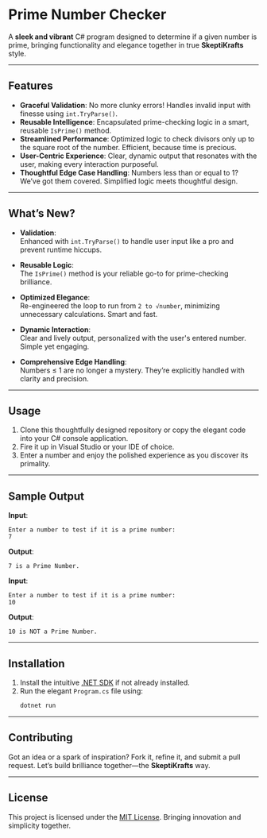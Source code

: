 ﻿# Prime Number Checker

A **sleek and vibrant** C# program designed to determine if a given number is prime, bringing functionality and elegance together in true **SkeptiKrafts** style.

---

## Features

- **Graceful Validation**: No more clunky errors! Handles invalid input with finesse using `int.TryParse()`.
- **Reusable Intelligence**: Encapsulated prime-checking logic in a smart, reusable `IsPrime()` method.
- **Streamlined Performance**: Optimized logic to check divisors only up to the square root of the number. Efficient, because time is precious.
- **User-Centric Experience**: Clear, dynamic output that resonates with the user, making every interaction purposeful.
- **Thoughtful Edge Case Handling**: Numbers less than or equal to 1? We’ve got them covered. Simplified logic meets thoughtful design.

---

## What’s New?
- **Validation**:  
  Enhanced with `int.TryParse()` to handle user input like a pro and prevent runtime hiccups.  

- **Reusable Logic**:  
  The `IsPrime()` method is your reliable go-to for prime-checking brilliance.  

- **Optimized Elegance**:  
  Re-engineered the loop to run from `2 to √number`, minimizing unnecessary calculations. Smart and fast.  

- **Dynamic Interaction**:  
  Clear and lively output, personalized with the user's entered number. Simple yet engaging.  

- **Comprehensive Edge Handling**:  
  Numbers ≤ 1 are no longer a mystery. They’re explicitly handled with clarity and precision.  

---

## Usage
1. Clone this thoughtfully designed repository or copy the elegant code into your C# console application.
2. Fire it up in Visual Studio or your IDE of choice.
3. Enter a number and enjoy the polished experience as you discover its primality.

---

## Sample Output

**Input**:  
```
Enter a number to test if it is a prime number:
7
```

**Output**:  
```
7 is a Prime Number.
```

**Input**:  
```
Enter a number to test if it is a prime number:
10
```

**Output**:  
```
10 is NOT a Prime Number.
```

---

## Installation
1. Install the intuitive [.NET SDK](https://dotnet.microsoft.com/download) if not already installed.
2. Run the elegant `Program.cs` file using:
   ```bash
   dotnet run
   ```

---

## Contributing
Got an idea or a spark of inspiration? Fork it, refine it, and submit a pull request. Let’s build brilliance together—the **SkeptiKrafts** way.

---

## License
This project is licensed under the [MIT License](LICENSE). Bringing innovation and simplicity together.
